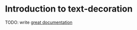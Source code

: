 # Introduction to text-decoration

TODO: write [great documentation](http://jacobian.org/writing/great-documentation/what-to-write/)
